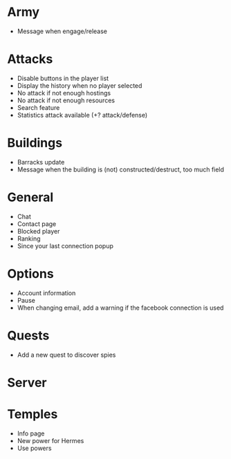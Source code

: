 # Army
* Message when engage/release

# Attacks
* Disable buttons in the player list
* Display the history when no player selected
* No attack if not enough hostings
* No attack if not enough resources
* Search feature
* Statistics attack available (+? attack/defense)

# Buildings
* Barracks update
* Message when the building is (not) constructed/destruct, too much field

# General
* Chat
* Contact page
* Blocked player
* Ranking
* Since your last connection popup

# Options
* Account information
* Pause
* When changing email, add a warning if the facebook connection is used

# Quests
* Add a new quest to discover spies

# Server

# Temples
* Info page
* New power for Hermes
* Use powers
